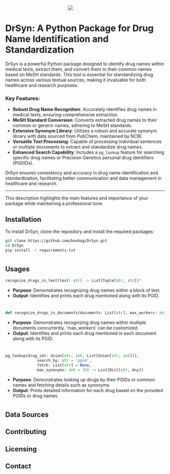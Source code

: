 <div style="position: relative; text-align: center; color: white;">
  <img src="https://github.com/boohag/DrSyn/blob/master/Image_Assets/DR_PGBANNER.png" alt="DrSyn Banner">
</div>

# DrSyn: A Python Package for Drug Name Identification and Standardization
DrSyn is a powerful Python package designed to identify drug names within medical texts, extract them, and convert them to their common names based on MeSH standards. This tool is essential for standardizing drug names across various textual sources, making it invaluable for both healthcare and research purposes.

### Key Features:
- **Robust Drug Name Recognition**: Accurately identifies drug names in medical texts, ensuring comprehensive extraction.
- **MeSH Standard Conversion**: Converts extracted drug names to their common or generic names, adhering to MeSH standards.
- **Extensive Synonym Library**: Utilizes a robust and accurate synonym library with data sourced from PubChem, maintained by NCBI.
- **Versatile Text Processing**: Capable of processing individual sentences or multiple documents to extract and standardize drug names.
- **Enhanced Search Capability**: Includes a `pg_lookup` feature for searching specific drug names or Precision Genetics personal drug identifiers (PGDIDs).

DrSyn ensures consistency and accuracy in drug name identification and standardization, facilitating better communication and data management in healthcare and research.

---

This description highlights the main features and importance of your package while maintaining a professional tone.
## Installation
To install DrSyn, clone the repository and install the required packages:
```bash
git clone https://github.com/boohag/DrSyn.git
cd DrSyn
pip install -r requirements.txt

```
#
#
## Usages
```python
recognize_drugs_in_text(text: str) -> List[Tuple[str, str]]*
```
   - **Purpose**: Demonstrates recognizing drug names within a block of text.
   - **Output**: Identifies and prints each drug mentioned along with its PGID.
#
```python
def recognize_drugs_in_documents(documents: List[str], max_workers: int = 4) -> List[List[Tuple[str, str]]]
```
   - **Purpose**: Demonstrates recognizing drug names within multiple documents concurrently. 'max_workers' can be customized.
   - **Output**: Identifies and prints each drug mentioned in each document along with its PGID.
#
```python
pg_lookup(drug_ids: Union[str, int, List[Union[str, int]]],
              search_by: str = 'pgid',
              fetch: List[str] = None,
              max_synonyms: int = 10) -> List[Dict[str, Any]]
```
   - **Purpose**: Demonstrates looking up drugs by their PGIDs or common names and fetching details such as synonyms.
   - **Output**: Prints detailed information for each drug based on the provided PGIDs or drug names.
#
#
## Data Sources

## Contributing

## Licensing

## Contact
